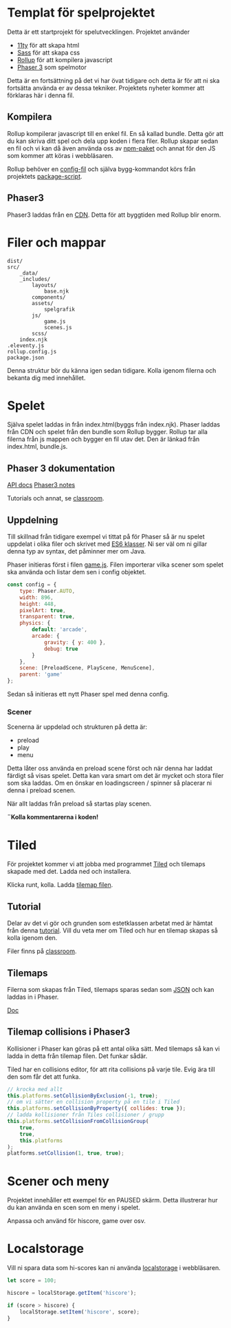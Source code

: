 # Templat för spelprojektet

Detta är ett startprojekt för spelutvecklingen.
Projektet använder 
* [11ty](https://www.11ty.dev/) för att skapa html
* [Sass](https://sass-lang.com/) för att skapa css
* [Rollup](https://rollupjs.org/) för att kompilera javascript
* [Phaser 3](https://phaser.io/) som spelmotor

Detta är en fortsättning på det vi har övat tidigare och detta är för att ni ska fortsätta använda er av dessa tekniker.
Projektets nyheter kommer att förklaras här i denna fil.

## Kompilera

Rollup kompilerar javascript till en enkel fil. En så kallad bundle.
Detta gör att du kan skriva ditt spel och dela upp koden i flera filer. Rollup skapar sedan en fil och vi kan då även använda oss av [npm-paket](https://www.npmjs.com/) och annat för den JS som kommer att köras i webbläsaren.

Rollup behöver en [config-fil](rollup.config.js) och själva bygg-kommandot körs från projektets [package-script](package.json).

## Phaser3

Phaser3 laddas från en [CDN](https://www.cloudflare.com/en-gb/learning/cdn/what-is-a-cdn/). Detta för att byggtiden med Rollup blir enorm.

# Filer och mappar

```
dist/
src/
    _data/
    _includes/
        layouts/
            base.njk
        components/
        assets/
            spelgrafik
        js/
            game.js
            scenes.js
        scss/
    index.njk
.eleventy.js
rollup.config.js
package.json
```

Denna struktur bör du känna igen sedan tidigare. Kolla igenom filerna och bekanta dig med innehållet.

# Spelet

Själva spelet laddas in från index.html(byggs från index.njk). Phaser laddas från CDN och spelet från den bundle som Rollup bygger. Rollup tar alla filerna från js mappen och bygger en fil utav det. Den är länkad från index.html, bundle.js.

## Phaser 3 dokumentation

[API docs](https://newdocs.phaser.io/docs/3.55.2)
[Phaser3 notes](https://rexrainbow.github.io/phaser3-rex-notes/docs/site/)

Tutorials och annat, se [classroom](https://classroom.google.com/).
## Uppdelning

Till skillnad från tidigare exempel vi tittat på för Phaser så är nu spelet uppdelat i olika filer och skrivet med [ES6 klasser](https://developer.mozilla.org/en-US/docs/Web/JavaScript/Reference/Classes?retiredLocale=sv-SE). 
Ni ser väl om ni gillar denna typ av syntax, det påminner mer om Java.

Phaser initieras först i filen [game.js](src/js/game.js). Filen importerar vilka scener som spelet ska använda och listar dem sen i config objektet.

```js
const config = {
    type: Phaser.AUTO,
    width: 896,
    height: 448,
    pixelArt: true,
    transparent: true,
    physics: {
        default: 'arcade',
        arcade: {
            gravity: { y: 400 },
            debug: true
        }
    },
    scene: [PreloadScene, PlayScene, MenuScene],
    parent: 'game'
};
```

Sedan så initieras ett nytt Phaser spel med denna config.

### Scener

Scenerna är uppdelad och strukturen på detta är:

* preload
* play
* menu

Detta låter oss använda en preload scene först och när denna har laddat färdigt så visas spelet. Detta kan vara smart om det är mycket och stora filer som ska laddas. Om en önskar en loadingscreen / spinner så placerar ni denna i preload scenen.

När allt laddas från preload så startas play scenen.

**¨Kolla kommentarerna i koden!**

# Tiled

För projektet kommer vi att jobba med programmet [Tiled](https://www.mapeditor.org/) och tilemaps skapade med det.
Ladda ned och installera.

Klicka runt, kolla. Ladda [tilemap filen](src/assets/tilemaps/level1.json).

## Tutorial

Delar av det vi gör och grunden som estetklassen arbetat med är hämtat från denna [tutorial](https://stackabuse.com/phaser-3-and-tiled-building-a-platformer/).
Vill du veta mer om Tiled och hur en tilemap skapas så kolla igenom den.

Filer finns på [classroom](https://classroom.google.com/).
## Tilemaps

Filerna som skapas från Tiled, tilemaps sparas sedan som [JSON](https://www.json.org/json-en.html) och kan laddas in i Phaser.

[Doc](https://newdocs.phaser.io/docs/3.55.2/Phaser.Tilemaps)
## Tilemap collisions i Phaser3

Kollisioner i Phaser kan göras på ett antal olika sätt. Med tilemaps så kan vi ladda in detta från tilemap filen. Det funkar sådär.

Tiled har en collisions editor, för att rita collisions på varje tile. Evig ära till den som får det att funka.

```js
// krocka med allt
this.platforms.setCollisionByExclusion(-1, true);
// om vi sätter en collision property på en tile i Tiled
this.platforms.setCollisionByProperty({ collides: true });
// ladda kollisioner från Tiles collisioner / grupp
this.platforms.setCollisionFromCollisionGroup(
    true,
    true,
    this.platforms
);
platforms.setCollision(1, true, true);
```

# Scener och meny

Projektet innehåller ett exempel för en PAUSED skärm. Detta illustrerar hur du kan använda en scen som en meny i spelet.

Anpassa och använd för hiscore, game over osv.

# Localstorage

Vill ni spara data som hi-scores kan ni använda [localstorage](https://developer.mozilla.org/en-US/docs/Web/API/Window/localStorage) i webbläsaren.

```js
let score = 100;

hiscore = localStorage.getItem('hiscore');

if (score > hiscore) {
    localStorage.setItem('hiscore', score);
}
```
